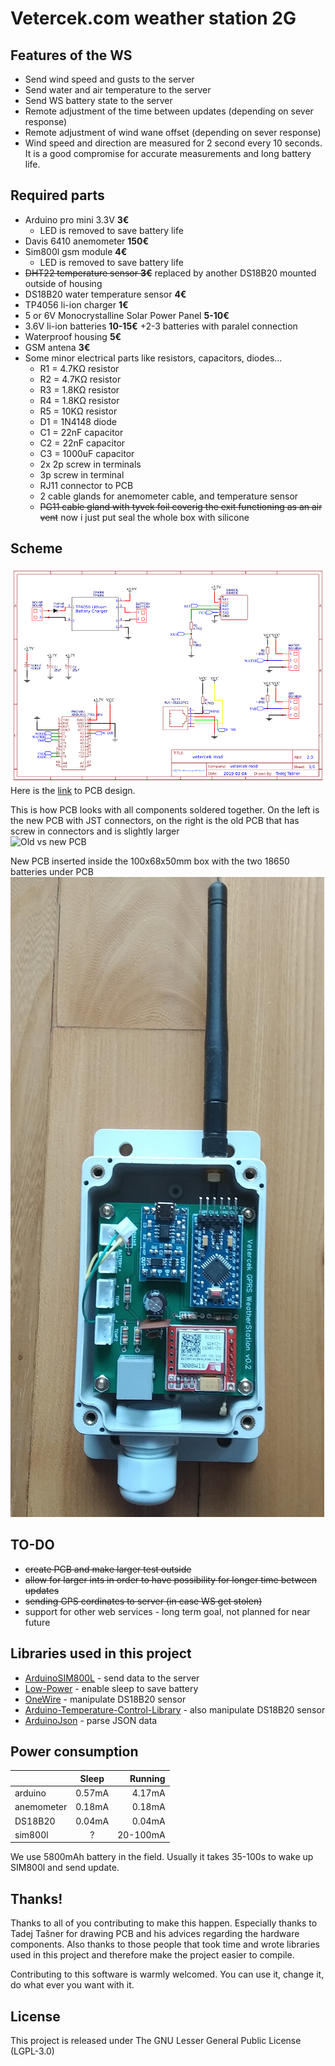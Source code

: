# Vetercek.com weather station 2G

## Features of the WS
+ Send wind speed and gusts to the server
+ Send water and air temperature to the server
+ Send WS battery state to the server
+ Remote adjustment of the time between updates (depending on sever response)
+ Remote adjustment of wind wane offset (depending on sever response)
+ Wind speed and direction are measured for 2 second every 10 seconds. It is a good compromise for accurate measurements and long battery life.

## Required parts
+ Arduino pro mini 3.3V **3€**
  + LED is removed to save battery life
+ Davis 6410 anemometer **150€**
+ Sim800l gsm module **4€**
  + LED is removed to save battery life
+ ~~DHT22 temperature sensor **3€**~~ replaced by another DS18B20 mounted outside of housing
+ DS18B20 water temperature sensor **4€**
+ TP4056 li-ion charger **1€**
+ 5 or 6V Monocrystalline Solar Power Panel **5-10€**
+ 3.6V li-ion batteries **10-15€**
  +2-3 batteries with paralel connection
+ Waterproof housing **5€**
+ GSM antena **3€**
+ Some minor electrical parts like resistors, capacitors, diodes...
  + R1 = 4.7KΩ resistor
  + R2 = 4.7KΩ resistor
  + R3 = 1.8KΩ resistor
  + R4 = 1.8KΩ resistor
  + R5 = 10KΩ resistor
  + D1 = 1N4148 diode
  + C1 = 22nF capacitor
  + C2 = 22nF capacitor
  + C3 = 1000uF capacitor
  + 2x 2p screw in terminals
  + 3p screw in terminal
  + RJ11 connector to PCB
  + 2 cable glands for anemometer cable, and temperature sensor
  + ~~PG11 cable gland with tyvek foil coverig the exit functioning as an air vent~~ now i just put seal the whole box with silicone


## Scheme
![Scheme](img/scheme.png)  
Here is the [link](https://easyeda.com/jaka87/vetercek-mod) to PCB design.  

This is how  PCB looks with all components soldered together. On the left is the new PCB with JST connectors, on the right is the old PCB that has screw in connectors and is slightly larger  
![Old vs new PCB](img/oldvsnew.png)  

New PCB inserted inside the 100x68x50mm box with the two 18650 batteries under PCB  
![Old vs new PCB](img/inbox.png)  

## TO-DO
+  ~~create PCB and make larger test outside~~
+ ~~allow for larger ints in order to have possibility for longer time between updates~~
+ ~~sending GPS cordinates to server (in case WS get stolen)~~
+ support for other web services - long term goal, not planned for near future

## Libraries used in this project
+ [ArduinoSIM800L](https://github.com/carrascoacd/ArduinoSIM800L) - send data to the server
+ [Low-Power](https://github.com/rocketscream/Low-Power) - enable sleep to save battery
+ [OneWire](https://github.com/PaulStoffregen/OneWire) - manipulate DS18B20 sensor
+ [Arduino-Temperature-Control-Library](https://github.com/milesburton/Arduino-Temperature-Control-Library) - also manipulate DS18B20 sensor
+ [ArduinoJson](https://github.com/bblanchon/ArduinoJson) - parse JSON data

## Power consumption
|   |      Sleep     |  Running |
|----------|:-------------:|------:|
| arduino |  0.57mA | 4.17mA |
| anemometer |  0.18mA | 0.18mA |
| DS18B20 |  0.04mA | 0.04mA |
| sim800l |  ? | 20-100mA |

We use 5800mAh battery in the field. Usually it takes 35-100s to wake up SIM800l and send update.

## Thanks!
Thanks to all of you contributing to make this happen. Especially thanks to Tadej Tašner for drawing PCB and his advices regarding the hardware components. Also thanks to those people that took time and wrote libraries used in this project and therefore make the project easier to compile.

Contributing to this software is warmly welcomed. You can use it, change it, do what ever you want with it.

## License
This project is released under
The GNU Lesser General Public License (LGPL-3.0)
